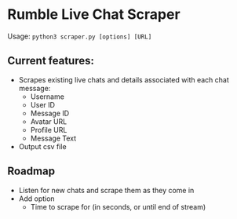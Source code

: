 # Rumble Live Chat Scraper

Usage: `python3 scraper.py [options] [URL]`

## Current features:
- Scrapes existing live chats and details associated with each chat message:
	- Username
	- User ID
	- Message ID
	- Avatar URL
	- Profile URL
	- Message Text
- Output csv file

## Roadmap
- Listen for new chats and scrape them as they come in
- Add option
	- Time to scrape for (in seconds, or until end of stream)
